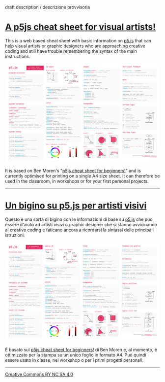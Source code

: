 draft description / descrizione provvisoria

# [A p5js cheat sheet for visual artists!](https://livinbits.github.io/p5js-cheatsheet-forartists/)

This is a web based cheat sheet with basic information on [p5.js](http://p5js.org) that can help visual artists or graphic designers who are approaching creative coding and still have trouble remembering the syntax of the main instructions.

![p5.js Cheat Sheet in English](p5js-cheatsheet-forartists.png)

It is based on Ben Moren's "[p5js cheat sheet for beginners!](https://github.com/bmoren/p5js-cheat-sheet)" and is currently optimised for printing on a single A4 size sheet. It can therefore be used in the classroom, in workshops or for your first personal projects.

---

# [Un bigino su p5.js per artisti visivi](https://livinbits.github.io/p5js-cheatsheet-forartists/it.html)

Questo è una sorta di bigino con le informazioni di base su [p5.js](http://p5js.org) che può essere d'aiuto ad artisti visivi o graphic designer che si stanno avvicinando al creative coding e faticano ancora a ricordarsi la sintassi delle principali istruzioni.

![Promemoria p5.js in italiano](p5js-cheatsheet-forartists-it.png)

È basato sul [p5js cheat sheet for beginners!](https://github.com/bmoren/p5js-cheat-sheet) di Ben Moren e, al momento, è ottimizzato per la stampa su un unico foglio in formato A4. Può quindi essere usato in classe, nei workshop o per i primi progetti personali.

---

[Creative Commons BY NC SA 4.0](https://creativecommons.org/licenses/by-nc-sa/4.0/)
